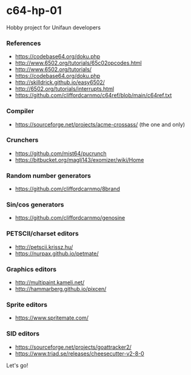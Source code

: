 # c64-hp-01
Hobby project for Unifaun developers

### References
* https://codebase64.org/doku.php
* http://www.6502.org/tutorials/65c02opcodes.html
* http://www.6502.org/tutorials/
* https://codebase64.org/doku.php
* http://skilldrick.github.io/easy6502/
* http://6502.org/tutorials/interrupts.html
* https://github.com/cliffordcarnmo/c64ref/blob/main/c64ref.txt

### Compiler
* https://sourceforge.net/projects/acme-crossass/ (the one and only)

### Crunchers
* https://github.com/mist64/pucrunch
* https://bitbucket.org/magli143/exomizer/wiki/Home

### Random number generators
* https://github.com/cliffordcarnmo/8brand

### Sin/cos generators
* https://github.com/cliffordcarnmo/genosine

### PETSCII/charset editors
* http://petscii.krissz.hu/
* https://nurpax.github.io/petmate/

### Graphics editors
* http://multipaint.kameli.net/
* http://hammarberg.github.io/pixcen/

### Sprite editors
* https://www.spritemate.com/

### SID editors
* https://sourceforge.net/projects/goattracker2/
* https://www.triad.se/releases/cheesecutter-v2-8-0

Let's go!
